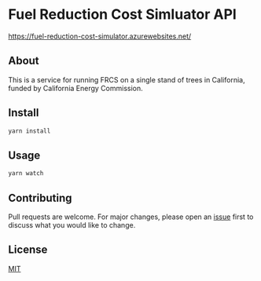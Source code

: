 # Fuel Reduction Cost Simluator API

https://fuel-reduction-cost-simulator.azurewebsites.net/

## About

This is a service for running FRCS on a single stand of trees in California, funded by California Energy Commission.

## Install

```bash
yarn install
```

## Usage

```bash
yarn watch
```

## Contributing
Pull requests are welcome. For major changes, please open an [issue](https://github.com/ucdavis/fuel-reduction-cost-simulator/issues) first to discuss what you would like to change.

## License
[MIT](https://github.com/ucdavis/fuel-reduction-cost-simulator/blob/master/LICENSE)

